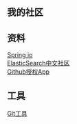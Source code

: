 ## 我的社区

## 资料
[Spring io](https://spring.io)  
[ElasticSearch中文社区](https://elasticsearch.cn)   
[Github授权App](https://developer.github.com/apps/building-oauth-apps/creating-an-oauth-app/)  

## 工具
[Git工具](https://git-scm.com/downloads)  

